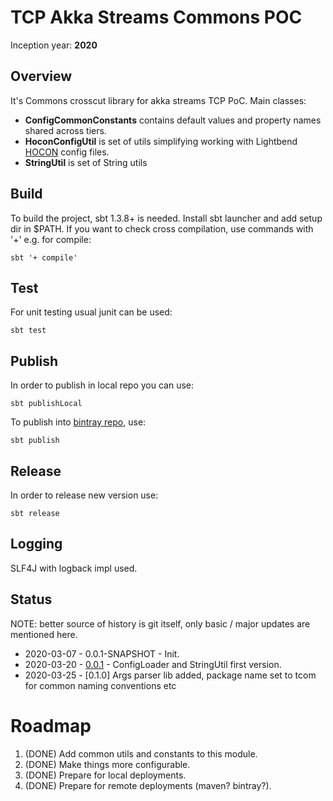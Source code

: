 TCP Akka Streams Commons POC
==================================
Inception year: **2020**

## Overview
It's Commons crosscut library for akka streams TCP PoC.
Main classes:  
- **ConfigCommonConstants** contains default values and property names shared across tiers.
- **HoconConfigUtil** is set of utils simplifying working with Lightbend [HOCON](https://github.com/lightbend/config/blob/master/HOCON.md) config files.  
- **StringUtil** is set of String utils

## Build
To build the project, sbt 1.3.8+ is needed. Install sbt launcher and add setup dir in $PATH.
If you want to check cross compilation, use commands with '+' e.g. for compile:
```
sbt '+ compile'
```

## Test
For unit testing usual junit can be used:
```
sbt test
```

## Publish
In order to publish in local repo you can use:
```
sbt publishLocal
```
To publish into  [bintray repo](https://bintray.com/pragmarad-tech/tcom-scala-akka/tcom-crosscut-commons-akka), use:
```
sbt publish
```

## Release
In order to release new version use:
```
sbt release
```

## Logging
SLF4J with logback impl used.

## Status
NOTE: better source of history is git itself, only basic  / major updates are mentioned here.
* 2020-03-07 - 0.0.1-SNAPSHOT - Init.
* 2020-03-20 - [0.0.1](https://bintray.com/pragmarad-tech/tcom-scala-akka/tcom-crosscut-commons-akka/0.0.1) - ConfigLoader and StringUtil first version.
* 2020-03-25 - [0.1.0] Args parser lib added, package name set to tcom for common naming conventions etc   

# Roadmap
1. (DONE) Add common utils and constants to this module.
2. (DONE) Make things more configurable.
3. (DONE) Prepare for local deployments.
4. (DONE) Prepare for remote deployments (maven? bintray?).

